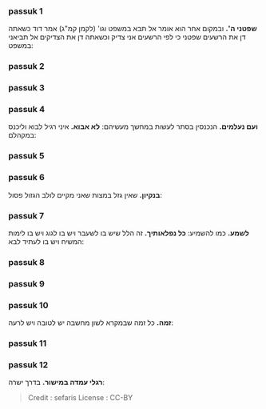 
### passuk 1
<b>שפטני ה'.</b> ובמקום אחר הוא אומר אל תבא במשפט וגו' (לקמן קמ"ג) אמר דוד כשאתה דן את הרשעים שפטני כי לפי הרשעים אני צדיק וכשאתה דן את הצדיקים אל תביאני במשפט:

### passuk 2

### passuk 3

### passuk 4
<b>ועם נעלמים.</b> הנכנסין בסתר לעשות במחשך מעשיהם:
<b>לא אבוא.</b> איני רגיל לבוא וליכנס במקהלם:

### passuk 5

### passuk 6
<b>בנקיון.</b> שאין גזל במצות שאני מקיים לולב הגזול פסול:

### passuk 7
<b>לשמע.</b> כמו להשמיע:
<b>כל נפלאותיך.</b> זה הלל שיש בו לשעבר ויש בו לגוג ויש בו לימות המשיח ויש בו לעתיד לבא:

### passuk 8

### passuk 9

### passuk 10
<b>זמה.</b> כל זמה שבמקרא לשון מחשבה יש לטובה ויש לרעה:

### passuk 11

### passuk 12
<b>רגלי עמדה במישור.</b> בדרך ישרה:

>Credit : sefaris
>License : CC-BY